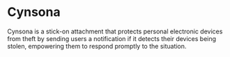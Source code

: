 # Cynsona
Cynsona is a stick-on attachment that protects personal electronic devices from theft by sending users a notification if it detects their devices being stolen, empowering them to respond promptly to the situation.
